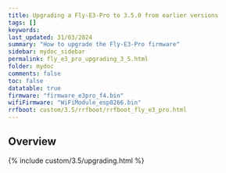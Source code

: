 ```yaml
---
title: Upgrading a Fly-E3-Pro to 3.5.0 from earlier versions
tags: []
keywords: 
last_updated: 31/03/2024
summary: "How to upgrade the Fly-E3-Pro firmware"
sidebar: mydoc_sidebar
permalink: fly_e3_pro_upgrading_3_5.html
folder: mydoc
comments: false
toc: false
datatable: true
firmware: "firmware_e3pro_f4.bin"
wifiFirmware: "WiFiModule_esp8266.bin"
rrfboot: custom/3.5/rrfboot/rrfboot_fly_e3_pro.html
---
```


## Overview

{% include custom/3.5/upgrading.html %}
